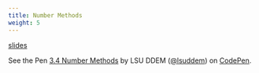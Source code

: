 ```yaml
---
title: Number Methods
weight: 5
---
```


[slides](../presentation3_5)

<p data-height="600" data-theme-id="33744" data-slug-hash="9e712d38fdce87429b1536064a5f8422" data-default-tab="js" data-user="lsuddem" data-embed-version="2" data-pen-title="3.4 Number Methods" data-editable="true" class="codepen">See the Pen <a href="https://codepen.io/lsuddem/pen/9e712d38fdce87429b1536064a5f8422/">3.4 Number Methods</a> by LSU DDEM (<a href="https://codepen.io/lsuddem">@lsuddem</a>) on <a href="https://codepen.io">CodePen</a>.</p>
<script async src="https://static.codepen.io/assets/embed/ei.js"></script>